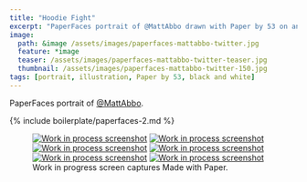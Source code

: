 ```yaml
---
title: "Hoodie Fight"
excerpt: "PaperFaces portrait of @MattAbbo drawn with Paper by 53 on an iPad."
image: 
  path: &image /assets/images/paperfaces-mattabbo-twitter.jpg 
  feature: *image
  teaser: /assets/images/paperfaces-mattabbo-twitter-teaser.jpg
  thumbnail: /assets/images/paperfaces-mattabbo-twitter-150.jpg
tags: [portrait, illustration, Paper by 53, black and white]
---
```


PaperFaces portrait of [@MattAbbo](http://twitter.com/mattabbo).

{% include boilerplate/paperfaces-2.md %}

<figure class="third">
  <a href="{{ site.url }}/assets/images/paperfaces-mattabbo-process-1-lg.jpg"><img src="{{ site.url }}/assets/images/paperfaces-mattabbo-process-1-600.jpg" alt="Work in process screenshot"></a>
  <a href="{{ site.url }}/assets/images/paperfaces-mattabbo-process-2-lg.jpg"><img src="{{ site.url }}/assets/images/paperfaces-mattabbo-process-2-600.jpg" alt="Work in process screenshot"></a>
  <a href="{{ site.url }}/assets/images/paperfaces-mattabbo-process-3-lg.jpg"><img src="{{ site.url }}/assets/images/paperfaces-mattabbo-process-3-600.jpg" alt="Work in process screenshot"></a>
  <a href="{{ site.url }}/assets/images/paperfaces-mattabbo-process-4-lg.jpg"><img src="{{ site.url }}/assets/images/paperfaces-mattabbo-process-4-600.jpg" alt="Work in process screenshot"></a>
  <a href="{{ site.url }}/assets/images/paperfaces-mattabbo-process-5-lg.jpg"><img src="{{ site.url }}/assets/images/paperfaces-mattabbo-process-5-600.jpg" alt="Work in process screenshot"></a>
  <a href="{{ site.url }}/assets/images/paperfaces-mattabbo-process-6-lg.jpg"><img src="{{ site.url }}/assets/images/paperfaces-mattabbo-process-6-600.jpg" alt="Work in process screenshot"></a>
  <figcaption>Work in progress screen captures Made with Paper.</figcaption>
</figure>

